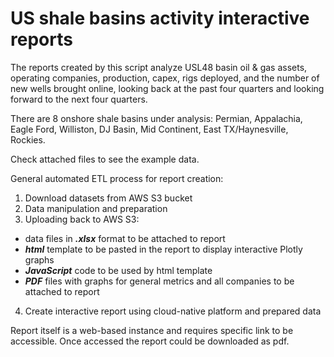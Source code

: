 # US shale basins activity interactive reports

The reports created by this script analyze USL48 basin oil &amp; gas assets, operating companies, production, capex, rigs deployed, and the number of new wells brought online, looking back at the past four quarters and looking forward to the next four quarters. 

There are 8 onshore shale basins under analysis: Permian, Appalachia, Eagle Ford, Williston, DJ Basin, Mid Continent, East TX/Haynesville, Rockies.

Check attached files to see the example data.

General automated ETL process for report creation:
1. Download datasets from AWS S3 bucket
2. Data manipulation and preparation
3. Uploading back to AWS S3:
  - data files in **_.xlsx_** format to be attached to report
  - **_html_** template to be pasted in the report to display interactive Plotly graphs
  - **_JavaScript_** code to be used by html template
  - **_PDF_** files with graphs for general metrics and all companies to be attached to report
4. Create interactive report using cloud-native platform and prepared data

Report itself is a web-based instance and requires specific link to be accessible. Once accessed the report could be downloaded as pdf.
